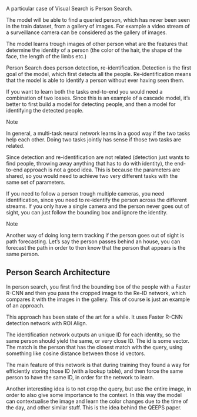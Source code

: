 A particular case of Visual Search is Person Search.

The model will be able to find a queried person, which has never been seen in the train dataset, from a gallery of images. For example a video stream of a surveillance camera can be considered as the gallery of images.

The model learns trough images of other person what are the features that determine the identity of a person (the color of the hair, the shape of the face, the length of the limbs etc.)

Person Search does person detection, re-identification. Detection is the first goal of the model, which first detects all the people. Re-identification means that the model is able to identify a person without ever having seen them. 

If you want to learn both the tasks end-to-end you would need a combination of two losses. Since this is an example of a cascade model, it’s better to first build a model for detecting people, and then a model for identifying the detected people.

>[!Note]
In general, a multi-task neural network learns in a good way if the two tasks help each other. Doing two tasks jointly has sense if those two tasks are related.

Since detection and re-identification are not related (detection just wants to find people, throwing away anything that has to do with identity), the end-to-end approach is not a good idea. This is because the parameters are shared, so you would need to achieve two very different tasks with the same set of parameters.

If you need to follow a person trough multiple cameras, you need identification, since you need to re-identify the person across the different streams. If you only have a single camera and the person never goes out of sight, you can just follow the bounding box and ignore the identity.

>[!Note]
Another way of doing long term tracking if the person goes out of sight is path forecasting. Let’s say the person passes behind an house, you can forecast the path in order to then know that the person that appears is the same person.

## Person Search Architecture

In person search, you first find the bounding box of the people with a Faster R-CNN and then you pass the cropped image to the Re-ID network, which compares it with the images in the gallery. This of course is just an example of an approach.

This approach has been state of the art for a while. It uses Faster R-CNN detection network with ROI Align.

The identification network outputs an unique ID for each identity, so the same person should yield the same, or very close ID. The id is some vector. The match is the person that has the closest match with the query, using something like cosine distance between those id vectors.

The main feature of this network is that during training they found a way for efficiently storing those ID (with a lookup table), and then force the same person to have the same ID, in order for the network to learn.

Another interesting idea is to not crop the query, but use the entire image, in order to also give some importance to the context. In this way the model can contextualise the image and learn the color changes due to the time of the day, and other similar stuff. This is the idea behind the QEEPS paper.